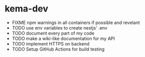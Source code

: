 # kema-dev

* FIXME npm warnings in all containers if possible and revelant
* TODO use env variables to create nestjs' .env
* TODO document every part of my code
* TODO make a wiki-like documentation for my API
* TODO implement HTTPS on backend
* TODO Setup GitHub Actions for build testing
